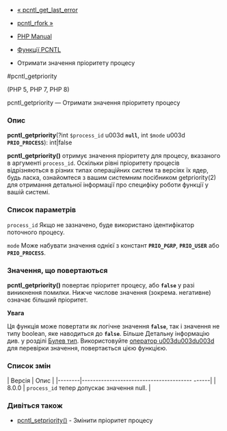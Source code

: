 - [« pcntl_get_last_error](function.pcntl-get-last-error.md)
- [pcntl_rfork »](function.pcntl-rfork.md)

- [PHP Manual](index.md)
- [Функції PCNTL](ref.pcntl.md)
- Отримати значення пріоритету процесу

#pcntl_getpriority

(PHP 5, PHP 7, PHP 8)

pcntl_getpriority — Отримати значення пріоритету процесу

### Опис

**pcntl_getpriority**(?int `$process_id` u003d **`null`**, int `$mode` u003d
**`PRIO_PROCESS`**): int\|false

**pcntl_getpriority()** отримує значення пріоритету для процесу,
вказаного в аргументі `process_id`. Оскільки рівні пріоритету
процесів відрізняються в різних типах операційних систем та версіях їх
ядер, будь ласка, ознайомтеся з вашим системним посібником
getpriority(2) для отримання детальної інформації про специфіку роботи
функції у вашій системі.

### Список параметрів

`process_id`
Якщо не зазначено, буде використано ідентифікатор поточного процесу.

`mode`
Може набувати значення однієї з констант **`PRIO_PGRP`**,
**`PRIO_USER`** або **`PRIO_PROCESS`**.

### Значення, що повертаються

**pcntl_getpriority()** повертає пріоритет процесу, або **`false`**
у разі виникнення помилки. Нижче числове значення (зокрема.
негативне) означає більший пріоритет.

**Увага**

Ця функція може повертати як логічне значення **`false`**, так і
значення не типу boolean, яке наводиться до **`false`**. Більше
Детальну інформацію див. у розділі [Булев
тип](language.types.boolean.md). Використовуйте [оператор
u003du003du003d](language.operators.comparison.md) для перевірки значення,
повертається цією функцією.

### Список змін

| Версія | Опис |
|--------|---------------------------------------- ------|
| 8.0.0 | `process_id` тепер допускає значення null. |

### Дивіться також

- [pcntl_setpriority()](function.pcntl-setpriority.md) - Змінити
пріоритет процесу
